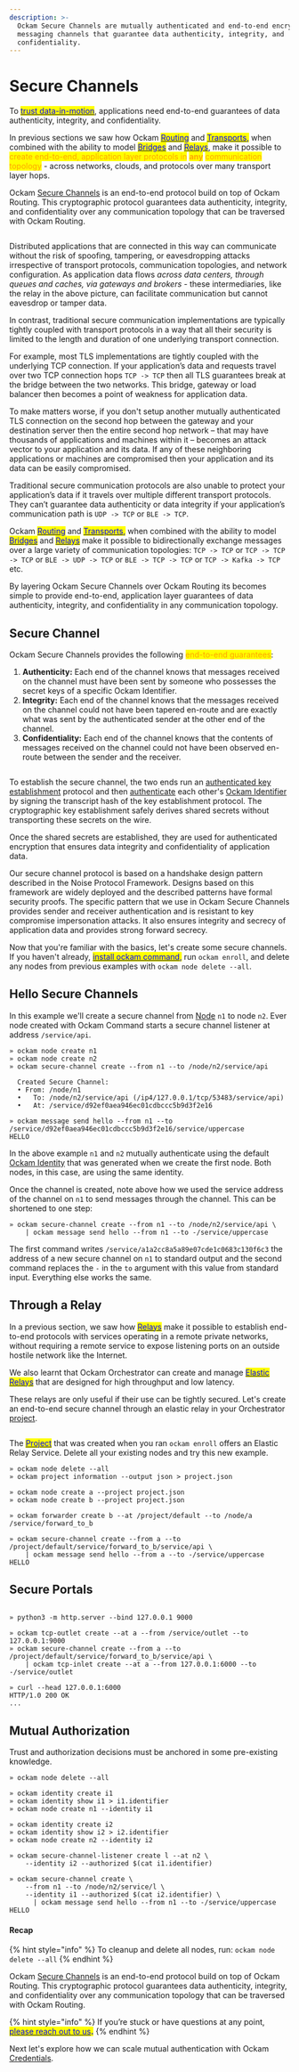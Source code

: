 ```yaml
---
description: >-
  Ockam Secure Channels are mutually authenticated and end-to-end encrypted
  messaging channels that guarantee data authenticity, integrity, and
  confidentiality.
---
```


# Secure Channels

To [<mark style="color:blue;">trust data-in-motion</mark>](../../#trust-for-data-in-motion), applications need end-to-end guarantees of data authenticity, integrity, and confidentiality.

In previous sections we saw how Ockam [<mark style="color:blue;">Routing</mark>](routing.md) and [<mark style="color:blue;">Transports</mark>](routing.md#transport)<mark style="color:blue;">,</mark> when combined with the ability to model [<mark style="color:blue;">Bridges</mark>](advanced-routing.md) and [<mark style="color:blue;">Relays</mark>](advanced-routing.md#relay), make it possible to <mark style="color:orange;">create end-to-end, application layer protocols in</mark> <mark style="color:orange;"></mark><mark style="color:orange;">**any**</mark> <mark style="color:orange;"></mark><mark style="color:orange;">communication topology</mark> - across networks, clouds, and protocols over many transport layer hops.

Ockam [Secure Channels](secure-channels.md#secure-channel) is an end-to-end protocol build on top of Ockam Routing. This cryptographic protocol guarantees data authenticity, integrity, and confidentiality over any communication topology that can be traversed with Ockam Routing.

<img src="../../.gitbook/assets/file.excalidraw (3).svg" alt="" class="gitbook-drawing">

Distributed applications that are connected in this way can communicate without the risk of spoofing, tampering, or eavesdropping attacks irrespective of transport protocols, communication topologies, and network configuration. As application data flows _across data centers, through queues and caches, via gateways and brokers -_ these intermediaries, like the relay in the above picture, can facilitate communication but cannot eavesdrop or tamper data.

In contrast, traditional secure communication implementations are typically tightly coupled with transport protocols in a way that all their security is limited to the length and duration of one underlying transport connection.

For example, most TLS implementations are tightly coupled with the underlying TCP connection. If your application’s data and requests travel over two TCP connection hops `TCP -> TCP` then all TLS guarantees break at the bridge between the two networks. This bridge, gateway or load balancer then becomes a point of weakness for application data.

To make matters worse, if you don't setup another mutually authenticated TLS connection on the second hop between the gateway and your destination server then the entire second hop network – that may have thousands of applications and machines within it – becomes an attack vector to your application and its data. If any of these neighboring applications or machines are compromised then your application and its data can be easily compromised.

Traditional secure communication protocols are also unable to protect your application’s data if it travels over multiple different transport protocols. They can’t guarantee data authenticity or data integrity if your application’s communication path is `UDP -> TCP` or `BLE -> TCP`.

Ockam [<mark style="color:blue;">Routing</mark>](routing.md) and [<mark style="color:blue;">Transports</mark>](routing.md#transport)<mark style="color:blue;">,</mark> when combined with the ability to model [<mark style="color:blue;">Bridges</mark>](advanced-routing.md) and [<mark style="color:blue;">Relays</mark>](advanced-routing.md#relay) make it possible to bidirectionally exchange messages over a large variety of communication topologies: `TCP -> TCP` or `TCP -> TCP -> TCP` or `BLE -> UDP -> TCP` or `BLE -> TCP -> TCP` or `TCP -> Kafka -> TCP` etc.

By layering Ockam Secure Channels over Ockam Routing its becomes simple to provide end-to-end, application layer guarantees of data authenticity, integrity, and confidentiality in any communication topology.

## Secure Channel

Ockam Secure Channels provides the following <mark style="color:orange;">end-to-end guarantees</mark>:

1. **Authenticity:** Each end of the channel knows that messages received on the channel must have been sent by someone who possesses the secret keys of a specific Ockam Identifier.
2. **Integrity:** Each end of the channel knows that the messages received on the channel could not have been tapered en-route and are exactly what was sent by the authenticated sender at the other end of the channel.
3. **Confidentiality:**  Each end of the channel knows that the contents of messages received on the channel could not have been observed en-route between the sender and the receiver.

<img src="../../.gitbook/assets/file.excalidraw.svg" alt="" class="gitbook-drawing">

To establish the secure channel, the two ends run an [authenticated key establishment](../protocols/secure-channels.md) protocol and then [authenticate](identities.md#identifier-authentication) each other's [Ockam Identifier](identities.md#identifier) by signing the transcript hash of the key establishment protocol. The cryptographic key establishment safely derives shared secrets without transporting these secrets on the wire.

Once the shared secrets are established, they are used for authenticated encryption that ensures data integrity and confidentiality of application data.

Our secure channel protocol is based on a handshake design pattern described in the Noise Protocol Framework. Designs based on this framework are widely deployed and the described patterns have formal security proofs. The specific pattern that we use in Ockam Secure Channels provides sender and receiver authentication and is resistant to key compromise impersonation attacks. It also ensures integrity and secrecy of application data and provides strong forward secrecy.

Now that you're familiar with the basics, let's create some secure channels. If you haven't already, [<mark style="color:blue;">install ockam command</mark>](./#install)<mark style="color:blue;">,</mark> run `ockam enroll`, and delete any nodes from previous examples with `ockam node delete --all`.

## Hello Secure Channels <a href="#hello" id="hello"></a>

In this example we'll create a secure channel from [Node](nodes.md) `n1` to node `n2`. Ever node created with Ockam Command starts a secure channel listener at address `/service/api`.

```
» ockam node create n1
» ockam node create n2
» ockam secure-channel create --from n1 --to /node/n2/service/api

  Created Secure Channel:
  • From: /node/n1
  •   To: /node/n2/service/api (/ip4/127.0.0.1/tcp/53483/service/api)
  •   At: /service/d92ef0aea946ec01cdbccc5b9d3f2e16

» ockam message send hello --from n1 --to /service/d92ef0aea946ec01cdbccc5b9d3f2e16/service/uppercase
HELLO
```

In the above example `n1` and `n2` mutually authenticate using the default [Ockam Identity](identities.md) that was generated when we create the first node. Both nodes, in this case, are using the same identity.

Once the channel is created, note above how we used the service address of the channel on `n1` to send messages through the channel. This can be shortened to one step:

```
» ockam secure-channel create --from n1 --to /node/n2/service/api \
    | ockam message send hello --from n1 --to -/service/uppercase
```

The first command writes `/service/a1a2cc8a5a89e07cde1c0683c130f6c3` the address of a new secure channel on `n1` to standard output and the second command replaces the `-` in the `to` argument with this value from standard input. Everything else works the same.

## Through a Relay

In a previous section, we saw how [<mark style="color:blue;">Relays</mark>](advanced-routing.md#relay) make it possible to establish end-to-end protocols with services operating in a remote private networks, without requiring a remote service to expose listening ports on an outside hostile network like the Internet.

We also learnt that Ockam Orchestrator can create and manage [<mark style="color:blue;">Elastic Relays</mark>](advanced-routing.md#elastic-relays) that are designed for high throughput and low latency.

These relays are only useful if their use can be tightly secured. Let's create an end-to-end secure channel through an elastic relay in your Orchestrator [project](nodes.md#project).



<img src="../../.gitbook/assets/file.excalidraw (3).svg" alt="" class="gitbook-drawing">

The [<mark style="color:blue;">Project</mark>](nodes.md#project) that was created when you ran `ockam enroll` offers an Elastic Relay Service. Delete all your existing nodes and try this new example.

```
» ockam node delete --all
» ockam project information --output json > project.json

» ockam node create a --project project.json
» ockam node create b --project project.json

» ockam forwarder create b --at /project/default --to /node/a
/service/forward_to_b

» ockam secure-channel create --from a --to /project/default/service/forward_to_b/service/api \
    | ockam message send hello --from a --to -/service/uppercase
HELLO
```

## Secure Portals

<img src="../../.gitbook/assets/file.excalidraw (1) (1).svg" alt="" class="gitbook-drawing">

```
» python3 -m http.server --bind 127.0.0.1 9000

» ockam tcp-outlet create --at a --from /service/outlet --to 127.0.0.1:9000
» ockam secure-channel create --from a --to /project/default/service/forward_to_b/service/api \
    | ockam tcp-inlet create --at a --from 127.0.0.1:6000 --to -/service/outlet

» curl --head 127.0.0.1:6000
HTTP/1.0 200 OK
...
```

## Mutual Authorization

Trust and authorization decisions must be anchored in some pre-existing knowledge.

```
» ockam node delete --all

» ockam identity create i1
» ockam identity show i1 > i1.identifier
» ockam node create n1 --identity i1

» ockam identity create i2
» ockam identity show i2 > i2.identifier
» ockam node create n2 --identity i2

» ockam secure-channel-listener create l --at n2 \
    --identity i2 --authorized $(cat i1.identifier)

» ockam secure-channel create \
    --from n1 --to /node/n2/service/l \
    --identity i1 --authorized $(cat i2.identifier) \
      | ockam message send hello --from n1 --to -/service/uppercase
HELLO
```

#### Recap

{% hint style="info" %}
To cleanup and delete all nodes, run: `ockam node delete --all`
{% endhint %}

Ockam [Secure Channels](secure-channels.md#secure-channel) is an end-to-end protocol build on top of Ockam Routing. This cryptographic protocol guarantees data authenticity, integrity, and confidentiality over any communication topology that can be traversed with Ockam Routing.

{% hint style="info" %}
If you’re stuck or have questions at any point, [<mark style="color:blue;">please reach out to us</mark>](https://www.ockam.io/contact)<mark style="color:blue;">**.**</mark>
{% endhint %}

Next let's explore how we can scale mutual authentication with Ockam [Credentials](credentials.md).
